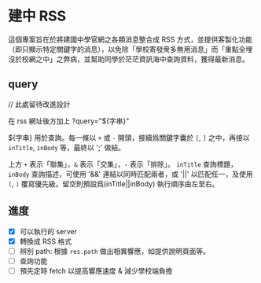 # 建中 RSS
這個專案旨在於將建國中學官網之各類消息整合成 RSS 方式，並提供客製化功能（即只顯示特定關鍵字的消息），以免除「學校寄發衆多無用消息」而「重點全埋沒於校網之中」之弊病，並幫助同學於茫茫資訊海中查詢資料，獲得最新消息。

## query
  // 此處留待改進設計

在 rss 網址後方加上 ?query="${字串}"

${字串} 用於查詢。每一條以 `+` 或 `-` 開頭，接續爲關鍵字囊於 `[`, `]` 之中，再接以 `inTitle`, `inBody` 等，最終以 ';' 做結。

上方 `+` 表示「聯集」，`&` 表示「交集」，`-` 表示「排除」。
`inTitle` 查詢標題，`inBody` 查詢描述，可使用 '&&' 連結以同時匹配兩者，或 '||' 以匹配任一，及使用 `(`, `)` 覆寫優先級。留空則預設爲(inTitle||inBody)
執行順序由左至右。

## 進度
- [x] 可以執行的 server
- [x] 轉換成 RSS 格式
- [ ] 辨別 path: 根據 `res.path` 做出相異響應，如提供說明頁面等。
- [ ] 查詢功能
- [ ] 預先定時 fetch 以提高響應速度 & 減少學校端負擔
